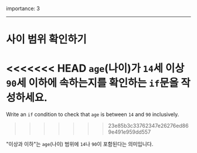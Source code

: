 importance: 3

---

# 사이 범위 확인하기

<<<<<<< HEAD
`age`(나이)가 `14`세 이상 `90`세 이하에 속하는지를 확인하는 `if`문을 작성하세요.
=======
Write an `if` condition to check that `age` is between `14` and `90` inclusively.
>>>>>>> 23e85b3c33762347e26276ed869e491e959dd557

"이상과 이하"는 `age`(나이) 범위에 `14`나 `90`이 포함된다는 의미입니다.
